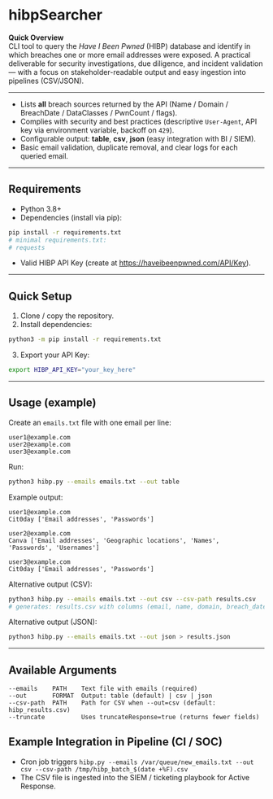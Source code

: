 # hibpSearcher

**Quick Overview**  
CLI tool to query the *Have I Been Pwned* (HIBP) database and identify in which breaches one or more email addresses were exposed. A practical deliverable for security investigations, due diligence, and incident validation — with a focus on stakeholder-readable output and easy ingestion into pipelines (CSV/JSON).

---

- Lists **all** breach sources returned by the API (Name / Domain / BreachDate / DataClasses / PwnCount / flags).  
- Complies with security and best practices (descriptive `User-Agent`, API key via environment variable, backoff on `429`).  
- Configurable output: **table**, **csv**, **json** (easy integration with BI / SIEM).  
- Basic email validation, duplicate removal, and clear logs for each queried email.

---

## Requirements
- Python 3.8+  
- Dependencies (install via pip):
```bash
pip install -r requirements.txt
# minimal requirements.txt:
# requests
```
- Valid HIBP API Key (create at https://haveibeenpwned.com/API/Key).

---

## Quick Setup
1. Clone / copy the repository.  
2. Install dependencies:
```bash
python3 -m pip install -r requirements.txt
```
3. Export your API Key:
```bash
export HIBP_API_KEY="your_key_here"
```

---

## Usage (example)
Create an `emails.txt` file with one email per line:
```
user1@example.com
user2@example.com
user3@example.com
```

Run:
```bash
python3 hibp.py --emails emails.txt --out table
```

Example output:
```
user1@example.com
Cit0day ['Email addresses', 'Passwords']

user2@example.com
Canva ['Email addresses', 'Geographic locations', 'Names', 'Passwords', 'Usernames']

user3@example.com
Cit0day ['Email addresses', 'Passwords']
```

Alternative output (CSV):
```bash
python3 hibp.py --emails emails.txt --out csv --csv-path results.csv
# generates: results.csv with columns (email, name, domain, breach_date, pwn_count, data_classes, ...)
```

Alternative output (JSON):
```bash
python3 hibp.py --emails emails.txt --out json > results.json
```

---

## Available Arguments
```
--emails    PATH    Text file with emails (required)
--out       FORMAT  Output: table (default) | csv | json
--csv-path  PATH    Path for CSV when --out=csv (default: hibp_results.csv)
--truncate          Uses truncateResponse=true (returns fewer fields)
```

## Example Integration in Pipeline (CI / SOC)
- Cron job triggers `hibp.py --emails /var/queue/new_emails.txt --out csv --csv-path /tmp/hibp_batch_$(date +%F).csv`  
- The CSV file is ingested into the SIEM / ticketing playbook for Active Response.